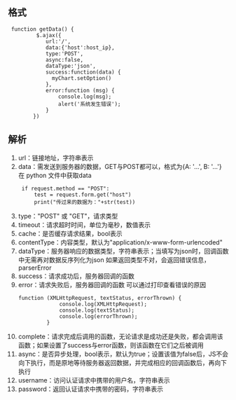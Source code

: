 ## 格式
```
 function getData() {
         $.ajax({
            url:'/',
            data:{'host':host_ip},
            type:'POST',
            async:false,
            dataType:'json',
            success:function(data) {
              myChart.setOption()
            },
            error:function (msg) {
                console.log(msg);
                alert('系统发生错误');
            }
        })
```

## 解析
1. url：链接地址，字符串表示
2. data：需发送到服务器的数据，GET与POST都可以，格式为{A: '...', B: '...'}
   在 python 文件中获取data
   ```
    if request.method == "POST":
        test = request.form.get("host")
        print("传过来的数据为："+str(test))
   ```
3. type："POST" 或 "GET"，请求类型
4. timeout：请求超时时间，单位为毫秒，数值表示
5. cache：是否缓存请求结果，bool表示
6. contentType：内容类型，默认为"application/x-www-form-urlencoded"
7. dataType：服务器响应的数据类型，字符串表示；当填写为json时，回调函数中无需再对数据反序列化为json
   如果返回类型不对，会返回错误信息， parserError
8. success：请求成功后，服务器回调的函数
9. error：请求失败后，服务器回调的函数
   可以通过打印查看错误的原因
   ```
   function (XMLHttpRequest, textStatus, errorThrown) {
                console.log(XMLHttpRequest);
                console.log(textStatus);
                console.log(errorThrown);
            }
   ```
10. complete：请求完成后调用的函数，无论请求是成功还是失败，都会调用该函数；如果设置了success与error函数，则该函数在它们之后被调用
11. async：是否异步处理，bool表示，默认为true；设置该值为false后，JS不会向下执行，而是原地等待服务器返回数据，并完成相应的回调函数后，再向下执行
12. username：访问认证请求中携带的用户名，字符串表示
13. password：返回认证请求中携带的密码，字符串表示
